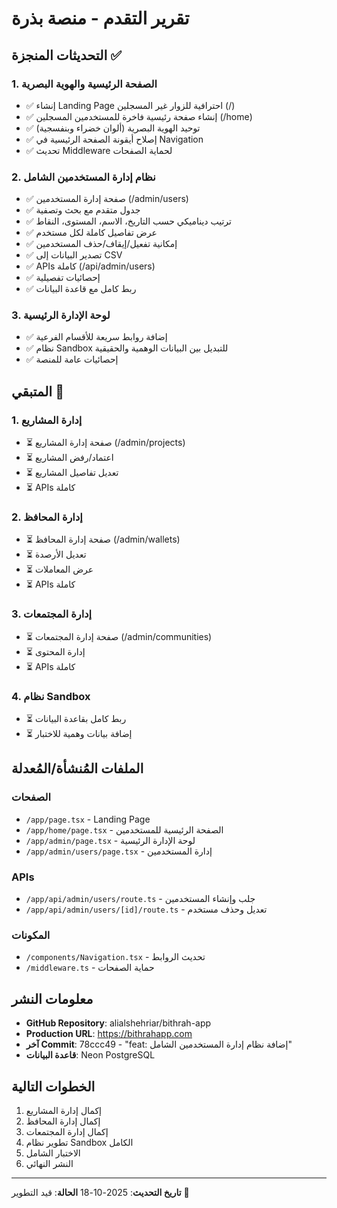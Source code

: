 # تقرير التقدم - منصة بذرة

## التحديثات المنجزة ✅

### 1. الصفحة الرئيسية والهوية البصرية
- ✅ إنشاء Landing Page احترافية للزوار غير المسجلين (/)
- ✅ إنشاء صفحة رئيسية فاخرة للمستخدمين المسجلين (/home)
- ✅ توحيد الهوية البصرية (ألوان خضراء وبنفسجية)
- ✅ إصلاح أيقونة الصفحة الرئيسية في Navigation
- ✅ تحديث Middleware لحماية الصفحات

### 2. نظام إدارة المستخدمين الشامل
- ✅ صفحة إدارة المستخدمين (/admin/users)
- ✅ جدول متقدم مع بحث وتصفية
- ✅ ترتيب ديناميكي حسب التاريخ، الاسم، المستوى، النقاط
- ✅ عرض تفاصيل كاملة لكل مستخدم
- ✅ إمكانية تفعيل/إيقاف/حذف المستخدمين
- ✅ تصدير البيانات إلى CSV
- ✅ APIs كاملة (/api/admin/users)
- ✅ إحصائيات تفصيلية
- ✅ ربط كامل مع قاعدة البيانات

### 3. لوحة الإدارة الرئيسية
- ✅ إضافة روابط سريعة للأقسام الفرعية
- ✅ نظام Sandbox للتبديل بين البيانات الوهمية والحقيقية
- ✅ إحصائيات عامة للمنصة

## المتبقي 🔄

### 1. إدارة المشاريع
- ⏳ صفحة إدارة المشاريع (/admin/projects)
- ⏳ اعتماد/رفض المشاريع
- ⏳ تعديل تفاصيل المشاريع
- ⏳ APIs كاملة

### 2. إدارة المحافظ
- ⏳ صفحة إدارة المحافظ (/admin/wallets)
- ⏳ تعديل الأرصدة
- ⏳ عرض المعاملات
- ⏳ APIs كاملة

### 3. إدارة المجتمعات
- ⏳ صفحة إدارة المجتمعات (/admin/communities)
- ⏳ إدارة المحتوى
- ⏳ APIs كاملة

### 4. نظام Sandbox
- ⏳ ربط كامل بقاعدة البيانات
- ⏳ إضافة بيانات وهمية للاختبار

## الملفات المُنشأة/المُعدلة

### الصفحات
- `/app/page.tsx` - Landing Page
- `/app/home/page.tsx` - الصفحة الرئيسية للمستخدمين
- `/app/admin/page.tsx` - لوحة الإدارة الرئيسية
- `/app/admin/users/page.tsx` - إدارة المستخدمين

### APIs
- `/app/api/admin/users/route.ts` - جلب وإنشاء المستخدمين
- `/app/api/admin/users/[id]/route.ts` - تعديل وحذف مستخدم

### المكونات
- `/components/Navigation.tsx` - تحديث الروابط
- `/middleware.ts` - حماية الصفحات

## معلومات النشر

- **GitHub Repository**: alialshehriar/bithrah-app
- **Production URL**: https://bithrahapp.com
- **آخر Commit**: 78ccc49 - "feat: إضافة نظام إدارة المستخدمين الشامل"
- **قاعدة البيانات**: Neon PostgreSQL

## الخطوات التالية

1. إكمال إدارة المشاريع
2. إكمال إدارة المحافظ
3. إكمال إدارة المجتمعات
4. تطوير نظام Sandbox الكامل
5. الاختبار الشامل
6. النشر النهائي

---
**تاريخ التحديث**: 2025-10-18
**الحالة**: قيد التطوير 🚀

